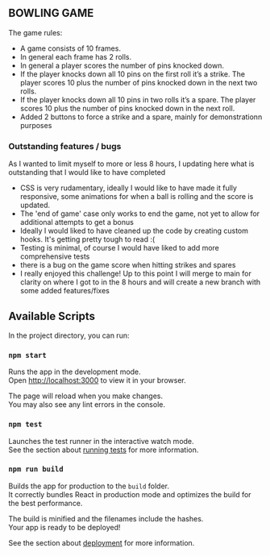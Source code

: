 
## BOWLING GAME

The game rules: 
 - A game consists of 10 frames.
  - In general each frame has 2 rolls.
  - In general a player scores the number of pins knocked down.
  - If the player knocks down all 10 pins on the first roll it’s a strike. The player scores 10 plus the number of pins knocked down in the next two rolls.
  - If the player knocks down all 10 pins in two rolls it’s a spare. The player scores 10 plus the number of pins knocked down in the next roll.
  - Added 2 buttons to force a strike and a spare, mainly for demonstrationn purposes

### Outstanding features / bugs
As I wanted to limit myself to more or less 8 hours, I updating here what is outstanding that I would like to have completed
- CSS is very rudamentary, ideally I would like to have made it fully responsive, some animations for when a ball is rolling and the score is updated. 
- The 'end of game' case only works to end the game, not yet to allow for additional attempts to get a bonus
- Ideally I would liked to have cleaned up the code by creating custom hooks. It's getting pretty tough to read :( 
- Testing is minimal, of course I would have liked to add more comprehensive tests
- there is a bug on the game score when hitting strikes and spares
- I really enjoyed this challenge! Up to this point I will merge to main for clarity on where I got to in the 8 hours and will create a new branch with some added features/fixes


## Available Scripts

In the project directory, you can run:

### `npm start`

Runs the app in the development mode.\
Open [http://localhost:3000](http://localhost:3000) to view it in your browser.

The page will reload when you make changes.\
You may also see any lint errors in the console.

### `npm test`

Launches the test runner in the interactive watch mode.\
See the section about [running tests](https://facebook.github.io/create-react-app/docs/running-tests) for more information.

### `npm run build`

Builds the app for production to the `build` folder.\
It correctly bundles React in production mode and optimizes the build for the best performance.

The build is minified and the filenames include the hashes.\
Your app is ready to be deployed!

See the section about [deployment](https://facebook.github.io/create-react-app/docs/deployment) for more information.

